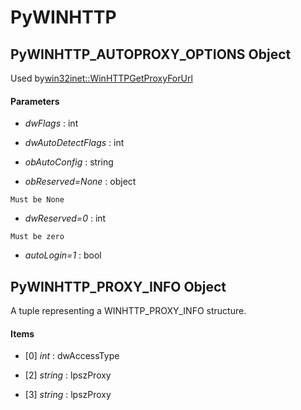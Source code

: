 # PyWINHTTP

## PyWINHTTP_AUTOPROXY_OPTIONS Object

Used by[win32inet::WinHTTPGetProxyForUrl](win32inet.md#win32inetwinhttpgetproxyforurl)

#### Parameters


  -  *dwFlags* : int

    

  -  *dwAutoDetectFlags* : int

    

  -  *obAutoConfig* : string

    

  -  *obReserved=None* : object

    Must be None

  -  *dwReserved=0* : int

    Must be zero

  -  *autoLogin=1* : bool

    

## PyWINHTTP_PROXY_INFO Object

A tuple representing a WINHTTP_PROXY_INFO structure.

#### Items


  - [0] *int* : dwAccessType

    

  - [2] *string* : lpszProxy

    

  - [3] *string* : lpszProxy

    
